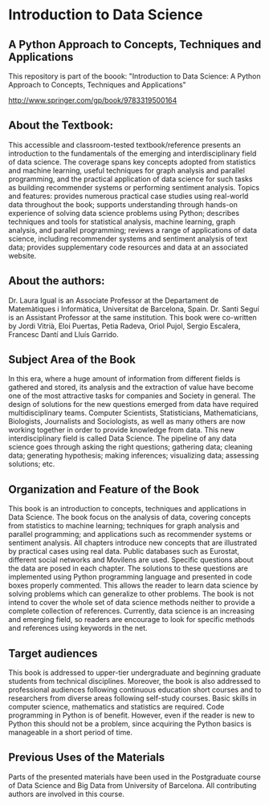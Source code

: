 # Introduction to Data Science
## A Python Approach to Concepts, Techniques and Applications

This repository is part of the boook: "Introduction to Data Science: A Python Approach to Concepts, Techniques and Applications"

http://www.springer.com/gp/book/9783319500164


## About the Textbook: 
This accessible and classroom-tested textbook/reference presents an introduction to the fundamentals of the emerging and interdisciplinary field of data science. The coverage spans key concepts adopted from statistics and machine learning, useful techniques for graph analysis and parallel programming, and the practical application of data science for such tasks as building recommender systems or performing sentiment analysis. Topics and features: provides numerous practical case studies using real-world data throughout the book; supports understanding through hands-on experience of solving data science problems using Python; describes techniques and tools for statistical analysis, machine learning, graph analysis, and parallel programming; reviews a range of applications of data science, including recommender systems and sentiment analysis of text data; provides supplementary code resources and data at an associated website.

## About the authors:
Dr. Laura Igual is an Associate Professor at the Departament de Matemàtiques i Informàtica, Universitat de Barcelona, Spain. Dr. Santi Seguí is an Assistant Professor at the same institution. This book were co-written by Jordi Vitrià, Eloi Puertas, Petia Radeva, Oriol Pujol, Sergio Escalera, Francesc Dantí and Lluís Garrido.

## Subject Area of the Book
In this era, where a huge amount of information from different fields is gathered and stored, its analysis and the extraction of value have become one of the most attractive tasks for companies and Society in general. The design of solutions for the new questions emerged from data have required multidisciplinary teams. Computer Scientists, Statisticians, Mathematicians,
Biologists, Journalists and Sociologists, as well as many others are now working together in order to provide knowledge from data. This new interdisciplinary field is called Data Science.
The pipeline of any data science goes through asking the right questions; gathering data; cleaning data; generating hypothesis; making inferences; visualizing data; assessing solutions; etc.

## Organization and Feature of the Book
This book is an introduction to concepts, techniques and applications in Data Science. The book focus on the analysis of data, covering concepts from statistics to machine learning; techniques for graph analysis and parallel programming; and applications such as recommender systems or sentiment analysis.
All chapters introduce new concepts that are illustrated by practical cases using real data. Public databases such as Eurostat, different social networks and Movilens are used. Specific questions about the data are posed in each chapter. The solutions to these questions are implemented using Python programming language and presented in code boxes properly commented. This allows the reader to learn data science by solving problems which can generalize to other problems.
The book is not intend to cover the whole set of data science methods neither to provide a complete collection of references. Currently, data science is an increasing and emerging field, so readers are encourage to look for specific methods and references using keywords in the net.

## Target audiences
This book is addressed to upper-tier undergraduate and beginning graduate students from technical disciplines. Moreover, the book is also addressed to professional audiences following continuous education short courses and to researchers from diverse areas following self-study
courses.
Basic skills in computer science, mathematics and statistics are required. Code programming in Python is of benefit. However, even if the reader is new to Python this should not be a problem, since acquiring the Python basics is manageable in a short period of time.

## Previous Uses of the Materials
Parts of the presented materials have been used in the Postgraduate course of Data Science and Big Data from University of Barcelona. All contributing authors are involved in this course.



